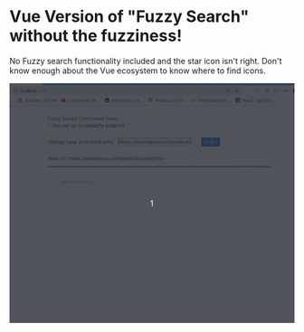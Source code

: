# Vue Version of "Fuzzy Search" without the fuzziness!

No Fuzzy search functionality included and the star icon isn't right. Don't know enough about the Vue ecosystem to know where to find icons.

![vue version](https://github.com/rwmorton/learning_vue/blob/main/gif/search-vue-done.gif)
